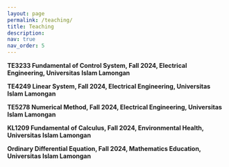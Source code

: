 ```yaml
---
layout: page
permalink: /teaching/
title: Teaching
description: 
nav: true
nav_order: 5
---
```


**TE3233 Fundamental of Control System, Fall 2024, Electrical Engineering, Universitas Islam Lamongan**

**TE4249 Linear System, Fall 2024, Electrical Engineering, Universitas Islam Lamongan**

**TE5278 Numerical Method, Fall 2024, Electrical Engineering, Universitas Islam Lamongan**

**KL1209 Fundamental of Calculus, Fall 2024, Environmental Health, Universitas Islam Lamongan**

**Ordinary Differential Equation, Fall 2024, Mathematics Education, Universitas Islam Lamongan**

